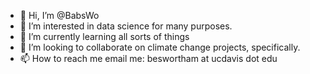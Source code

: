 - 👋 Hi, I’m @BabsWo
- 👀 I’m interested in data science for many purposes.
- 🌱 I’m currently learning all sorts of things
- 💞️ I’m looking to collaborate on climate change projects, specifically.
- 📫 How to reach me email me: beswortham at ucdavis dot edu

<!---
BabsWo/BabsWo is a ✨ special ✨ repository because its `README.md` (this file) appears on your GitHub profile.
You can click the Preview link to take a look at your changes.
--->
